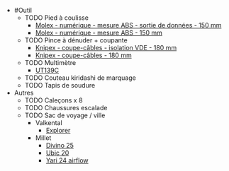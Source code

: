 - #Outil
	- TODO Pied à coulisse
		- [Molex - numérique - mesure ABS - sortie de données - 150 mm](https://www.hoffmann-group.com/FR/fr/hof/M%C3%A9trologie/Pied-%C3%A0-coulisse/Pieds-%C3%A0-coulisse-de-poche/Pied-%C3%A0-coulisse-num%C3%A9rique-ABS-avec-sortie-de-donn%C3%A9es/p/412805-150?tId=336&comingFromCategory=40-01-01-00-00)
		- [Molex - numérique - mesure ABS - 150 mm](https://www.hoffmann-group.com/FR/fr/hof/M%C3%A9trologie/Pied-%C3%A0-coulisse/Pieds-%C3%A0-coulisse-de-poche/Pied-%C3%A0-coulisse-num%C3%A9rique-ABS/p/412821-150?comingFromCategory=40-01-01-00-00&tId=336)
	- TODO Pince à dénuder + coupante
		- [Knipex - coupe-câbles -  isolation VDE - 180 mm](https://www.hoffmann-group.com/FR/fr/hof/Outillage-manuel/Pinces-et-brucelles/Pinces-%C3%A0-d%C3%A9nuder/Pince-%C3%A0-d%C3%A9nuder-avec-coupe-c%C3%A2bles-%E2%80%9CStriX%E2%80%9D-Isolation-VDE/p/728763-180?tId=336&comingFromCategory=60-03-03-00-00)
		- [Knipex - coupe-câbles - 180 mm](https://www.hoffmann-group.com/FR/fr/hof/Outillage-manuel/Pinces-et-brucelles/Pinces-%C3%A0-d%C3%A9nuder/KNIPEX-13-62-180-StriX%C2%AE-Pince-%C3%A0-d%C3%A9nuder-et-coupe-c%C3%A2bles-avec-gaines-bi-mati%C3%A8re-noire-atramentis%C3%A9e-180-mm/p/13%2062%20180-?tId=336&comingFromCategory=60-03-03-00-00#description)
	- TODO Multimètre
		- [UT139C](https://meters.uni-trend.com/product/ut139-series/)
	- TODO Couteau kiridashi de marquage
	- TODO Tapis de soudure
- Autres
	- TODO Caleçons x 8
	- TODO Chaussures escalade
	- TODO Sac de voyage / ville
		- Valkental
			- [Explorer](https://www.decathlon.fr/p/mp/valkental/explorer-sac-a-dos-outdoor-de-haute-qualite-et-durable/_/R-p-483d9a8e-57e7-4d6d-bc30-775d81015db7)
		- Millet
			- [Divino 25](https://www.millet.com/eu_en/mis2279-0247-divino-25-unisex-black.html)
			- [Ubic 20](https://www.millet.com/eu_en/mis2269-0247-ubic-20-unisex-black.html)
			- [Yari 24 airflow](https://www.millet.com/eu_en/mis2240-9671-yari-24-airflow-unisex-green.html)